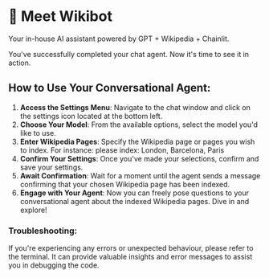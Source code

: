 # 👋 Meet Wikibot

Your in-house AI assistant powered by GPT + Wikipedia + Chainlit.

You've successfully completed your chat agent. Now it's time to see it in action.

## How to Use Your Conversational Agent:

1. **Access the Settings Menu**: Navigate to the chat window and click on the settings icon located at the bottom left.
2. **Choose Your Model**: From the available options, select the model you'd like to use.
3. **Enter Wikipedia Pages**: Specify the Wikipedia page or pages you wish to index. For instance:
please index: London, Barcelona, Paris
4. **Confirm Your Settings**: Once you've made your selections, confirm and save your settings.
5. **Await Confirmation**: Wait for a moment until the agent sends a message confirming that your chosen Wikipedia page has been indexed.
6. **Engage with Your Agent**: Now you can freely pose questions to your conversational agent about the indexed Wikipedia pages. Dive in and explore!

### Troubleshooting:

If you're experiencing any errors or unexpected behaviour, please refer to the terminal. It can provide valuable insights and error messages to assist you in debugging the code.